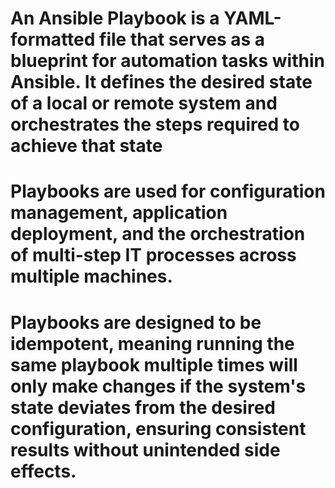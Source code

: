 # An Ansible Playbook is a YAML-formatted file that serves as a blueprint for automation tasks within Ansible. It defines the desired state of a local or remote system and orchestrates the steps required to achieve that state #
#  Playbooks are used for configuration management, application deployment, and the orchestration of multi-step IT processes across multiple machines. #
# Playbooks are designed to be idempotent, meaning running the same playbook multiple times will only make changes if the system's state deviates from the desired configuration, ensuring consistent results without unintended side effects. #

